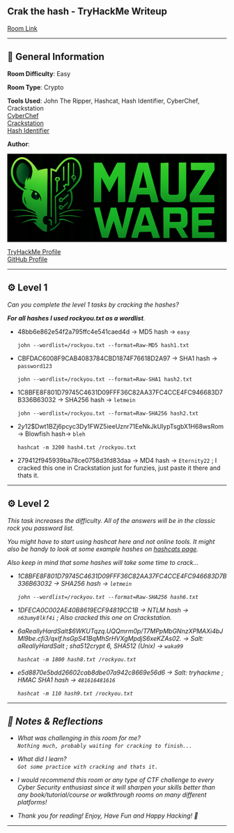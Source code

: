 ## Crak the hash - TryHackMe Writeup

[Room Link](https://tryhackme.com/room/crackthehash)

---

## 📌 General Information

**Room Difficulty**: Easy  <br>

**Room Type**: Crypto <br>

**Tools Used**: John The Ripper, Hashcat, Hash Identifier, CyberChef, Crackstation<br>
[CyberChef](https://gchq.github.io/CyberChef/)<br>
[Crackstation](https://crackstation.net/)<br>
[Hash Identifier](https://hashes.com/en/tools/hash_identifier)<br>

**Author**: <br>

[<img align='center' src="https://github.com/mauzware/mauzware/blob/main/LOGO%20NEW.png"/>](https://github.com/mauzware)

[TryHackMe Profile](https://tryhackme.com/p/mauzinho) <br>
[GitHub Profile](https://github.com/mauzware)

---

## ⚙️ Level 1

<i>Can you complete the level 1 tasks by cracking the hashes?</i>

<i>**For all hashes I used rockyou.txt as a wordlist**.</i>

- 48bb6e862e54f2a795ffc4e541caed4d -> MD5 hash -> `easy`
  
  ```
  john --wordlist=/rockyou.txt --format=Raw-MD5 hash1.txt
  ```

- CBFDAC6008F9CAB4083784CBD1874F76618D2A97 -> SHA1 hash -> `password123`
  
  ```
  john --wordlist=/rockyou.txt --format=Raw-SHA1 hash2.txt
  ```
  
- 1C8BFE8F801D79745C4631D09FFF36C82AA37FC4CCE4FC946683D7B336B63032 -> SHA256 hash -> `letmein`
  
  ```
  john --wordlist=/rockyou.txt --format=Raw-SHA256 hash2.txt
  ```

- $2y$12$Dwt1BZj6pcyc3Dy1FWZ5ieeUznr71EeNkJkUlypTsgbX1H68wsRom -> Blowfish hash-> `bleh`

  ```
  hashcat -m 3200 hash4.txt /rockyou.txt
  ```

- 279412f945939ba78ce0758d3fd83daa -> MD4 hash -> `Eternity22` ; I cracked this one in Crackstation just for funzies, just paste it there and thats it.
  
---

## ⚙️ Level 2

<i>This task increases the difficulty. All of the answers will be in the classic rock you password list.<i>

<i>You might have to start using hashcat here and not online tools. It might also be handy to look at some example hashes on [hashcats page](https://hashcat.net/wiki/doku.php?id=example_hashes).<i>

<i>Also keep in mind that some hashes will take some time to crack...</i>

- 1C8BFE8F801D79745C4631D09FFF36C82AA37FC4CCE4FC946683D7B336B63032 -> SHA256 hash -> `letmein`

  ```
  john --wordlist=/rockyou.txt --format=Raw-SHA256 hash6.txt
  ```

- 1DFECA0C002AE40B8619ECF94819CC1B -> NTLM hash -> `n63umy8lkf4i` ; Also cracked this one on Crackstation.
  
- $6$aReallyHardSalt$6WKUTqzq.UQQmrm0p/T7MPpMbGNnzXPMAXi4bJMl9be.cfi3/qxIf.hsGpS41BqMhSrHVXgMpdjS6xeKZAs02. -> Salt: aReallyHardSalt ; sha512crypt $6$, SHA512 (Unix) -> `waka99`

  ```
  hashcat -m 1800 hash8.txt /rockyou.txt
  ```

- e5d8870e5bdd26602cab8dbe07a942c8669e56d6 -> Salt: tryhackme ; HMAC SHA1 hash -> `481616481616`

  ```
  hashcat -m 110 hash9.txt /rockyou.txt
  ```

---

## 💬 Notes & Reflections

- What was challenging in this room for me? <br>
  `Nothing much, probably waiting for cracking to finish...`
  
- What did I learn?<br>
  `Got some practice with cracking and thats it.`
  
- I would recommend this room or any type of CTF challenge to every Cyber Security enthusiast since it will sharpen your skills better than any book/tutorial/course or walkthrough rooms on many different platforms!
  
- Thank you for reading! Enjoy, Have Fun and Happy Hacking! 🤟

---
